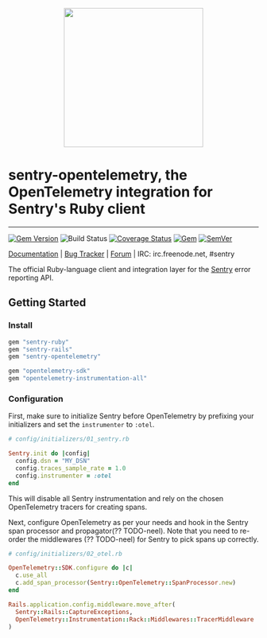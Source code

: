 <p align="center">
  <a href="https://sentry.io" target="_blank" align="center">
    <img src="https://sentry-brand.storage.googleapis.com/sentry-logo-black.png" width="280">
  </a>
  <br>
</p>

# sentry-opentelemetry, the OpenTelemetry integration for Sentry's Ruby client

---


[![Gem Version](https://img.shields.io/gem/v/sentry-opentelemetry.svg)](https://rubygems.org/gems/sentry-opentelemetry)
![Build Status](https://github.com/getsentry/sentry-ruby/workflows/sentry-opentelemetry%20Test/badge.svg)
[![Coverage Status](https://img.shields.io/codecov/c/github/getsentry/sentry-ruby/master?logo=codecov)](https://codecov.io/gh/getsentry/sentry-ruby/branch/master)
[![Gem](https://img.shields.io/gem/dt/sentry-opentelemetry.svg)](https://rubygems.org/gems/sentry-opentelemetry/)
[![SemVer](https://api.dependabot.com/badges/compatibility_score?dependency-name=sentry-opentelemetry&package-manager=bundler&version-scheme=semver)](https://dependabot.com/compatibility-score.html?dependency-name=sentry-opentelemetry&package-manager=bundler&version-scheme=semver)


[Documentation](https://docs.sentry.io/platforms/ruby/guides/opentelemetry/) | [Bug Tracker](https://github.com/getsentry/sentry-ruby/issues) | [Forum](https://forum.sentry.io/) | IRC: irc.freenode.net, #sentry

The official Ruby-language client and integration layer for the [Sentry](https://github.com/getsentry/sentry) error reporting API.


## Getting Started

### Install

```ruby
gem "sentry-ruby"
gem "sentry-rails"
gem "sentry-opentelemetry"

gem "opentelemetry-sdk"
gem "opentelemetry-instrumentation-all"
```

### Configuration

First, make sure to initialize Sentry before OpenTelemetry by prefixing your initializers and set the `instrumenter` to `:otel`.
```ruby
# config/initializers/01_sentry.rb

Sentry.init do |config|
  config.dsn = "MY_DSN"
  config.traces_sample_rate = 1.0
  config.instrumenter = :otel
end
```

This will disable all Sentry instrumentation and rely on the chosen OpenTelemetry tracers for creating spans.

Next, configure OpenTelemetry as per your needs and hook in the Sentry span processor and propagator(?? TODO-neel). Note that you need to re-order the middlewares (?? TODO-neel) for Sentry to pick spans up correctly.

```ruby
# config/initializers/02_otel.rb

OpenTelemetry::SDK.configure do |c|
  c.use_all
  c.add_span_processor(Sentry::OpenTelemetry::SpanProcessor.new)
end

Rails.application.config.middleware.move_after(
  Sentry::Rails::CaptureExceptions,
  OpenTelemetry::Instrumentation::Rack::Middlewares::TracerMiddleware
)
```


